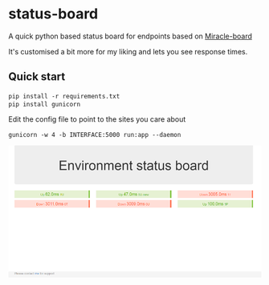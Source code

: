 # status-board
A quick python based status board for endpoints based on [Miracle-board](https://github.com/xhacker/miracle-board)

It's customised a bit more for my liking and lets you see response times.


## Quick start
```
pip install -r requirements.txt
pip install gunicorn
```
Edit the config file to point to the sites you care about
```
gunicorn -w 4 -b INTERFACE:5000 run:app --daemon
```
<img src="screenshot1.png" width="698">
